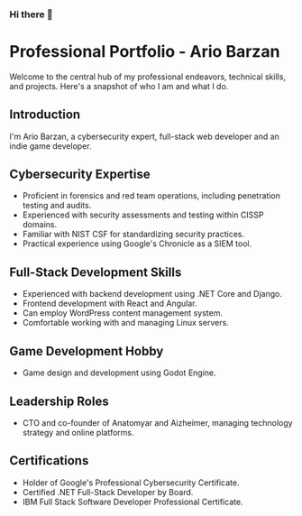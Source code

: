 ### Hi there 👋

# Professional Portfolio - Ario Barzan

Welcome to the central hub of my professional endeavors, technical skills, and projects. Here's a snapshot of who I am and what I do.

## Introduction

I'm Ario Barzan, a cybersecurity expert, full-stack web developer and an indie game developer.

## Cybersecurity Expertise

- Proficient in forensics and red team operations, including penetration testing and audits.
- Experienced with security assessments and testing within CISSP domains.
- Familiar with NIST CSF for standardizing security practices.
- Practical experience using Google's Chronicle as a SIEM tool.

## Full-Stack Development Skills

- Experienced with backend development using .NET Core and Django.
- Frontend development with React and Angular.
- Can employ WordPress content management system.
- Comfortable working with and managing Linux servers.
  
## Game Development Hobby

- Game design and development using Godot Engine.

## Leadership Roles

- CTO and co-founder of Anatomyar and Aizheimer, managing technology strategy and online platforms.

## Certifications

- Holder of Google's Professional Cybersecurity Certificate.
- Certified .NET Full-Stack Developer by Board.
- IBM Full Stack Software Developer Professional Certificate.
